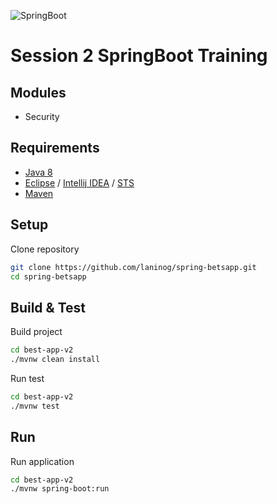 ![SpringBoot](https://spring.io/img/homepage/icon-spring-boot.svg)

# Session 2 SpringBoot Training

## Modules

- Security

## Requirements

- [Java 8](http://www.oracle.com/technetwork/java/javase/downloads/jdk8-downloads-2133151.html)
- [Eclipse](https://www.eclipse.org/downloads/packages/) / [Intellij IDEA](https://www.jetbrains.com/idea/) / [STS](https://spring.io/tools)
- [Maven](https://maven.apache.org/download.cgi)

## Setup

Clone repository
``` bash
git clone https://github.com/laninog/spring-betsapp.git
cd spring-betsapp
```

## Build & Test

Build project
``` bash
cd best-app-v2
./mvnw clean install
```
Run test
``` bash
cd best-app-v2
./mvnw test
```

## Run

Run application
``` bash
cd best-app-v2
./mvnw spring-boot:run
```
